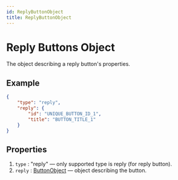 ```yaml
---
id: ReplyButtonObject
title: ReplyButtonObject
---
```


# Reply Buttons Object
The object describing a reply button's properties.

## Example
```json
{
    "type": "reply",
    "reply": {
        "id": "UNIQUE_BUTTON_ID_1",
        "title": "BUTTON_TITLE_1"
    }
}
```

## Properties
1. `type` : "reply" — only supported type is reply (for reply button).
2. `reply` : [ButtonObject](ButtonObject) — object describing the button.
